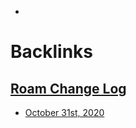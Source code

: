 - 

# Backlinks
## [Roam Change Log](<Roam Change Log.md>)
- [October 31st, 2020](<October 31st, 2020.md>)

